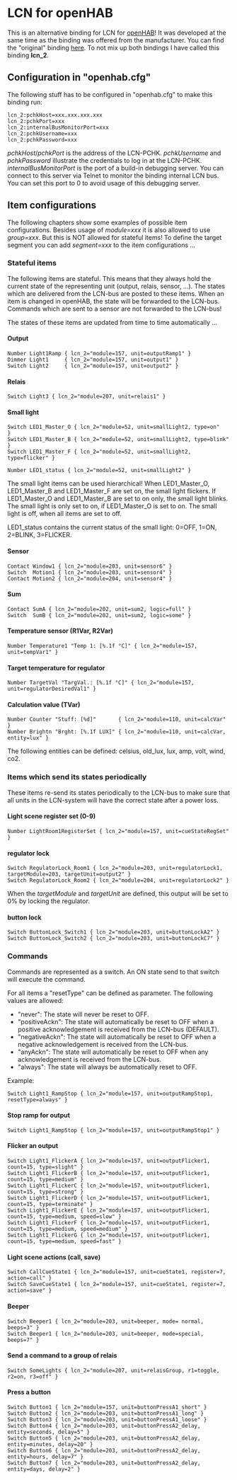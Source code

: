 # LCN for openHAB
This is an alternative binding for LCN for [openHAB](http://www.openhab.org/)! It was developed at the same time as the binding was offered from the manufacturer. You can find the "original" binding [here](https://github.com/Issendorff/openhab/tree/master/bundles/binding/org.openhab.binding.lcn). To not mix up both bindings I have called this binding **lcn_2**.

## Configuration in "openhab.cfg"
The following stuff has to be configured in "openhab.cfg" to make this binding run:
```
lcn_2:pchkHost=xxx.xxx.xxx.xxx
lcn_2:pchkPort=xxx
lcn_2:internalBusMonitorPort=xxx
lcn_2:pchkUsername=xxx
lcn_2:pchkPassword=xxx
```
*pchkHost*/*pchkPort* is the address of the LCN-PCHK. *pchkUsername* and *pchkPassword* illustrate the credentials to log in at the LCN-PCHK. *internalBusMonitorPort* is the port of a build-in debugging server. You can connect to this server via Telnet to monitor the binding internal LCN bus. You can set this port to 0 to avoid usage of this debugging server.

## Item configurations
The following chapters show some examples of possible item configurations. Besides usage of *module=xxx* it is also allowed to use *group=xxx*. But this is NOT allowed for stateful items! To define the target segment you can add *segment=xxx* to the item configurations ...

### Stateful items
The following items are stateful. This means that they always hold the current state of the representing unit (output, relais, sensor, ...). The states which are delivered from the LCN-bus are posted to these items. When an item is changed in openHAB, the state will be forwarded to the LCN-bus. Commands which are sent to a sensor are not forwarded to the LCN-bus!

The states of these items are updated from time to time automatically ...

#### Output
```
Number Light1Ramp { lcn_2="module=157, unit=outputRamp1" }
Dimmer Light1     { lcn_2="module=157, unit=output1" }
Switch Light2     { lcn_2="module=157, unit=output2" }
```

#### Relais
```
Switch Light3 { lcn_2="module=207, unit=relais1" }
```

#### Small light
```
Switch LED1_Master_O { lcn_2="module=52, unit=smallLight2, type=on"      }
Switch LED1_Master_B { lcn_2="module=52, unit=smallLight2, type=blink"   }
Switch LED1_Master_F { lcn_2="module=52, unit=smallLight2, type=flicker" }

Number LED1_status { lcn_2="module=52, unit=smallLight2" }
```

The small light items can be used hierarchical! When LED1_Master_O, LED1_Master_B and LED1_Master_F are set on, the small light flickers. If LED1_Master_O and LED1_Master_B are set to on only, the small light blinks. The small light is only set to on, if LED1_Master_O is set to on. The small light is off, when all items are set to off.

LED1_status contains the current status of the small light: 0=OFF, 1=ON, 2=BLINK, 3=FLICKER.

#### Sensor
```
Contact Window1 { lcn_2="module=203, unit=sensor6" }
Switch  Motion1 { lcn_2="module=203, unit=sensor4" }
Contact Motion2 { lcn_2="module=204, unit=sensor4" }
```

#### Sum
```
Contact SumA { lcn_2="module=202, unit=sum2, logic=full" }
Switch  SumB { lcn_2="module=202, unit=sum2, logic=some" }
```

#### Temperature sensor (R1Var, R2Var)
```
Number Temperature1 "Temp 1: [%.1f °C]" { lcn_2="module=157, unit=tempVar1" }
```

#### Target temperature for regulator
```
Number TargetVal "TargVal.: [%.1f °C]" { lcn_2="module=157, unit=regulatorDesiredVal1" }
```

#### Calculation value (TVar)
```
Number Counter "Stuff: [%d]"       { lcn_2="module=110, unit=calcVar" }
Number Brightn "Brght: [%.1f LUX]" { lcn_2="module=110, unit=calcVar, entity=lux" }
```

The following entities can be defined: celsius, old_lux, lux, amp, volt, wind, co2.

### Items which send its states periodically
These items re-send its states periodically to the LCN-bus to make sure that all units in the LCN-system will have the correct state after a power loss.

#### Light scene register set (0-9)
```
Number LightRoom1RegisterSet { lcn_2="module=157, unit=cueStateRegSet" }
```

#### regulator lock
```
Switch RegulatorLock_Room1 { lcn_2="module=203, unit=regulatorLock1, targetModule=203, targetUnit=output2" }
Switch RegulatorLock_Room2 { lcn_2="module=204, unit=regulatorLock2" }
```
When the *targetModule* and *targetUnit* are defined, this output will be set to 0% by locking the regulator.

#### button lock
```
Switch ButtonLock_Switch1 { lcn_2="module=203, unit=buttonLockA2" }
Switch ButtonLock_Switch2 { lcn_2="module=203, unit=buttonLockC7" }
```

### Commands
Commands are represented as a switch. An ON state send to that switch will execute the command.

For all items a "resetType" can be defined as parameter. The following values are allowed:
* "never": The state will never be reset to OFF.
* "positiveAckn": The state will automatically be reset to OFF when a positive acknowledgement is received from the LCN-bus (DEFAULT).
* "negativeAckn": The state will automatically be reset to OFF when a negative acknowledgement is received from the LCN-bus.
* "anyAckn": The state will automatically be reset to OFF when any acknowledgement is received from the LCN-bus.
* "always": The state will always be automatically reset to OFF.

Example:
```
Switch Light1_RampStop { lcn_2="module=157, unit=outputRampStop1, resetType=always" }
```

#### Stop ramp for output
```
Switch Light1_RampStop { lcn_2="module=157, unit=outputRampStop1" }
```

#### Flicker an output
```
Switch Light1_FlickerA { lcn_2="module=157, unit=outputFlicker1, count=15, type=slight" }
Switch Light1_FlickerB { lcn_2="module=157, unit=outputFlicker1, count=15, type=medium" }
Switch Light1_FlickerC { lcn_2="module=157, unit=outputFlicker1, count=15, type=strong" }
Switch Light1_FlickerD { lcn_2="module=157, unit=outputFlicker1, count=15, type=terminate" }
Switch Light1_FlickerE { lcn_2="module=157, unit=outputFlicker1, count=15, type=medium, speed=slow" }
Switch Light1_FlickerF { lcn_2="module=157, unit=outputFlicker1, count=15, type=medium, speed=medium" }
Switch Light1_FlickerG { lcn_2="module=157, unit=outputFlicker1, count=15, type=medium, speed=fast" }
```

#### Light scene actions (call, save)
```
Switch CallCueState1 { lcn_2="module=157, unit=cueState1, register=7, action=call" }
Switch SaveCueState1 { lcn_2="module=157, unit=cueState1, register=7, action=save" }
```

#### Beeper
```
Switch Beeper1 { lcn_2="module=203, unit=beeper, mode= normal, beeps=3" }
Switch Beeper1 { lcn_2="module=203, unit=beeper, mode=special, beeps=7" }
```

#### Send a command to a group of relais
```
Switch SomeLights { lcn_2="module=207, unit=relaisGroup, r1=toggle, r2=on, r3=off" }
```

#### Press a button
```
Switch Button1 { lcn_2="module=157, unit=buttonPressA1_short" }
Switch Button2 { lcn_2="module=203, unit=buttonPressA1_long" }
Switch Button3 { lcn_2="module=203, unit=buttonPressA1_loose" }
Switch Button4 { lcn_2="module=203, unit=buttonPressA2_delay, entity=seconds, delay=5" }
Switch Button5 { lcn_2="module=203, unit=buttonPressA2_delay, entity=minutes, delay=20" }
Switch Button6 { lcn_2="module=203, unit=buttonPressA2_delay, entity=hours, delay=7" }
Switch Button7 { lcn_2="module=203, unit=buttonPressA2_delay, entity=days, delay=2" }
```
